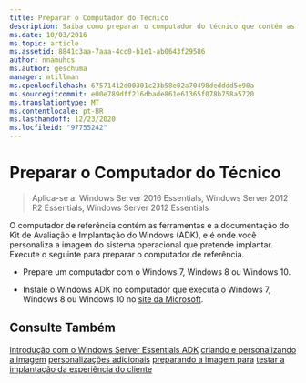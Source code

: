 ```yaml
---
title: Preparar o Computador do Técnico
description: Saiba como preparar o computador do técnico que contém as ferramentas e a documentação do ADK (Kit de avaliação e implantação) do Windows.
ms.date: 10/03/2016
ms.topic: article
ms.assetid: 8841c3aa-7aaa-4cc0-b1e1-ab0643f29586
author: nnamuhcs
ms.author: geschuma
manager: mtillman
ms.openlocfilehash: 67571412d00301c23b58e02a70498dedddd5e90a
ms.sourcegitcommit: e00e789dff216dbade861e61365f078b758a5720
ms.translationtype: MT
ms.contentlocale: pt-BR
ms.lasthandoff: 12/23/2020
ms.locfileid: "97755242"
---
```

# <a name="prepare-the-technician-computer"></a>Preparar o Computador do Técnico

>Aplica-se a: Windows Server 2016 Essentials, Windows Server 2012 R2 Essentials, Windows Server 2012 Essentials

O computador de referência contém as ferramentas e a documentação do Kit de Avaliação e Implantação do Windows (ADK), e é onde você personaliza a imagem do sistema operacional que pretende implantar. Execute o seguinte para preparar o computador de referência.

-   Prepare um computador com o Windows 7, Windows 8 ou Windows 10.

-   Instale o Windows ADK no computador que executa o Windows 7, Windows 8 ou Windows 10 no [site da Microsoft](https://go.microsoft.com/fwlink/?LinkID=248647).

## <a name="see-also"></a>Consulte Também

 [Introdução com o Windows Server Essentials ADK](Getting-Started-with-the-Windows-Server-Essentials-ADK.md) [criando e personalizando a imagem](Creating-and-Customizing-the-Image.md) [personalizações adicionais](Additional-Customizations.md) [preparando a imagem para](Preparing-the-Image-for-Deployment.md) [testar a implantação da experiência do cliente](Testing-the-Customer-Experience.md)

